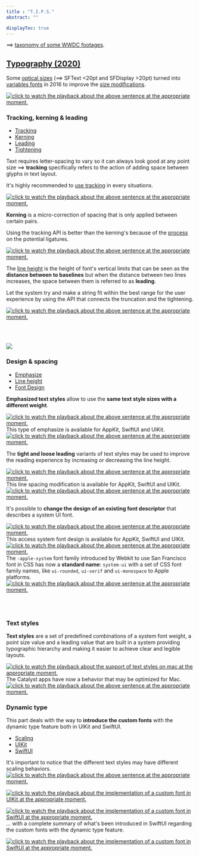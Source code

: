 ```yaml
---
title : "T.I.P.S."
abstract: ""

displayToc: true
---
```


⟹ [taxonomy&nbsp;of&nbsp;some&nbsp;WWDC&nbsp;footages](../../).
</br>
## [Typography (2020)](https://developer.apple.com/videos/play/wwdc2021/10058/)
Some [optical&nbsp;sizes](https://developer.apple.com/videos/play/wwdc2020/10175?time=99) (⟹ SFText <20pt and SFDisplay >20pt) turned into [variables&nbsp;fonts](https://developer.apple.com/videos/play/wwdc2020/10175?time=380) in 2016 to improve the [size&nbsp;modifications](https://developer.apple.com/videos/play/wwdc2020/10175?time=443).

<a href="https://developer.apple.com/videos/play/wwdc2020/10175?time=544"/>

![click to watch the playback about the above sentence at the appropriate moment.](../../../../images/iOSdev/tips20_Typography_1.png)
</a>
### Tracking,&nbsp;kerning&nbsp;&&nbsp;leading
<ul class="nav nav-tabs" role="tablist">
    <li class="nav-item" role="presentation">
        <a class="nav-link active"
           data-bs-toggle="tab" 
           href="#TypographyTracking"
           id="TypographyTracking_tab"
           role="tab" 
           aria-selected="true">Tracking</a>
    </li>
    <li class="nav-item" role="presentation">
        <a class="nav-link"
           data-bs-toggle="tab" 
           href="#TypographyTrackingKerning"
           id="TypographyTrackingKerning_tab"
           role="tab" 
           aria-selected="false">Kerning</a>
    </li>
    <li class="nav-item" role="presentation">
        <a class="nav-link"
           data-bs-toggle="tab" 
           href="#TypographyTrackingLeading"
           id="TypographyTrackingLeading_tab"
           role="tab" 
           aria-selected="false">Leading</a>
    </li>
    <li class="nav-item" role="presentation">
        <a class="nav-link"
           data-bs-toggle="tab" 
           href="#TypographyTrackingTightening"
           id="TypographyTrackingTightening_tab"
           role="tab" 
           aria-selected="false">Tightening</a>
    </li>
</ul>

<div class="tab-content">
<div class="tab-pane show active" id="TypographyTracking" role="tabpanel">
    
Text requires letter-spacing to vary so it can always look good at any point size ⟹ **tracking** specifically refers to the action of adding space between glyphs in text layout.

It's highly recommended to [use&nbsp;tracking](https://developer.apple.com/videos/play/wwdc2020/10175?time=643) in every situations.
<a href="https://developer.apple.com/videos/play/wwdc2020/10175?time=653"/>

![click to watch the playback about the above sentence at the appropriate moment.](../../../../images/iOSdev/tips20_Typography_Tracking.png)
</a>
</div>

<div class="tab-pane" id="TypographyTrackingKerning" role="tabpanel">
    
**Kerning** is a micro-correction of spacing that is only applied between certain pairs.

Using the tracking API is better than the kerning's because of the [process](https://developer.apple.com/videos/play/wwdc2020/10175?time=751) on the potential ligatures.
<a href="https://developer.apple.com/videos/play/wwdc2020/10175?time=731"/>

![click to watch the playback about the above sentence at the appropriate moment.](../../../../images/iOSdev/tips20_Typography_Kerning.png)
</a>
</div>

<div class="tab-pane" id="TypographyTrackingLeading" role="tabpanel">

The [line height](https://developer.apple.com/videos/play/wwdc2020/10175?time=840) is the height of font's vertical limits that can be seen as the **distance between to baselines** but when the distance between two lines increases, the space between them is referred to as **leading**.
</div>

<div class="tab-pane" id="TypographyTrackingTightening" role="tabpanel">

Let the system try and make a string fit within the best range for the user experience by using the API that connects the truncation and the tightening.
<a href="https://developer.apple.com/videos/play/wwdc2020/10175?time=766"/>

![click to watch the playback about the above sentence at the appropriate moment.](../../../../images/iOSdev/tips20_Typography_Tightening.png)
</a>
</div>
</div>
</br></br>

![](../../../../images/iOSdev/tips20_Typography_2.png)
</br>

### Design & spacing
<ul class="nav nav-tabs" role="tablist">
    <li class="nav-item" role="presentation">
        <a class="nav-link active"
           data-bs-toggle="tab" 
           href="#TypographyDesignEmphasize"
           id="TypographyDesignEmphasize_tab"
           role="tab" 
           aria-selected="true">Emphasize</a>
    </li>
    <li class="nav-item" role="presentation">
        <a class="nav-link"
           data-bs-toggle="tab" 
           href="#TypographyDesignLineHeight"
           id="TypographyDesignLineHeight_tab"
           role="tab" 
           aria-selected="false">Line&nbsp;height</a>
    </li>
    <li class="nav-item" role="presentation">
        <a class="nav-link"
           data-bs-toggle="tab" 
           href="#TypographyDesignFontDesign"
           id="TypographyDesignFontDesign_tab"
           role="tab" 
           aria-selected="false">Font&nbsp;Design</a>
    </li>
</ul>

<div class="tab-content">
<div class="tab-pane show active" id="TypographyDesignEmphasize" role="tabpanel">
    
**Emphasized text styles** allow to use the **same text style sizes with a different weight**.
    
<a href="https://developer.apple.com/videos/play/wwdc2020/10175?time=1050"/>

![click to watch the playback about the above sentence at the appropriate moment.](../../../../images/iOSdev/tips20_Typography_DesignEmphasize_1.png)
</a>
This type of emphasize is available for AppKit, SwiftUI and UIKit.
<a href="https://developer.apple.com/videos/play/wwdc2020/10175?time=1085"/>
![click to watch the playback about the above sentence at the appropriate moment.](../../../../images/iOSdev/tips20_Typography_DesignEmphasize_2.png)
</a>
</div>

<div class="tab-pane" id="TypographyDesignLineHeight" role="tabpanel">

The **tight and loose leading** variants of text styles may be used to improve the reading experience by increasing or decreasing the line height.
<a href="https://developer.apple.com/videos/play/wwdc2020/10175?time=1142"/>

![click to watch the playback about the above sentence at the appropriate moment.](../../../../images/iOSdev/tips20_Typography_DesignLineHeight_1.png)
</a>
This line spacing modification is available for AppKit, SwiftUI and UIKit.
<a href="https://developer.apple.com/videos/play/wwdc2020/10175?time=1199"/>
![click to watch the playback about the above sentence at the appropriate moment.](../../../../images/iOSdev/tips20_Typography_DesignLineHeight_2.png)
</a>
</div>

<div class="tab-pane" id="TypographyDesignFontDesign" role="tabpanel">

It's possible to **change the design of an existing font descriptor** that describes a system UI font.
<a href="https://developer.apple.com/videos/play/wwdc2020/10175?time=1235"/>

![click to watch the playback about the above sentence at the appropriate moment.](../../../../images/iOSdev/tips20_Typography_DesignFontDesign_1.png)
</a>
This access system font design is available for AppKit, SwiftUI and UIKit.
<a href="https://developer.apple.com/videos/play/wwdc2020/10175?time=1266"/>
![click to watch the playback about the above sentence at the appropriate moment.](../../../../images/iOSdev/tips20_Typography_DesignFontDesign_2.png)
</a>
The `-apple-system` font family introduced by Webkit to use San Francisco font in CSS has now a **standard name**: `system-ui` with a set of CSS font family names, like `ui-rounded`, `ui-serif` and `ui-monospace` to Apple platforms.
<a href="https://developer.apple.com/videos/play/wwdc2020/10175?time=1308"/>
![click to watch the playback about the above sentence at the appropriate moment.](../../../../images/iOSdev/tips20_Typography_DesignFontDesign_3.png)
</a>
</div>
</div>
</br></br>

### Text&nbsp;styles

**Text styles** are a set of predefined combinations of a system font weight, a point size value and a leading value that are built in a system providing typographic hierarchy and making it easier to achieve clear and legible layouts.

<a href="https://developer.apple.com/videos/play/wwdc2020/10175?time=1335"/>

![click to watch the playback about the support of text styles on mac at the appropriate moment.](../../../../images/iOSdev/tips20_Typography_TextStyles_1.png)
</a>
The Catalyst apps have now a behavior that may be optimized for Mac.
<a href="https://developer.apple.com/videos/play/wwdc2020/10175?time=1308"/>
![click to watch the playback about the above sentence at the appropriate moment.](../../../../images/iOSdev/tips20_Typography_TextStyles_2.png)
</a>

### Dynamic&nbsp;type
This part deals with the way to **introduce the custom fonts** with the dynamic type feature both in UIKit and SwiftUI.

<ul class="nav nav-tabs" role="tablist">
    <li class="nav-item" role="presentation">
        <a class="nav-link active"
           data-bs-toggle="tab" 
           href="#TypographyDynamicTypeScaling"
           id="TypographyDynamicTypeScaling_tab"
           role="tab" 
           aria-selected="true">Scaling</a>
    </li>
    <li class="nav-item" role="presentation">
        <a class="nav-link"
           data-bs-toggle="tab" 
           href="#TypographyDynamicTypeUIKit"
           id="TypographyDynamicTypeUIKit_tab"
           role="tab" 
           aria-selected="false">UIKit</a>
    </li>
    <li class="nav-item" role="presentation">
        <a class="nav-link"
           data-bs-toggle="tab" 
           href="#TypographyDynamicTypeSwiftUI"
           id="TypographyDynamicTypeSwiftUI_tab"
           role="tab" 
           aria-selected="false">SwiftUI</a>
    </li>
</ul>

<div class="tab-content">
<div class="tab-pane show active" id="TypographyDynamicTypeScaling" role="tabpanel">

It's important to notice that the different text styles may have different scaling behaviors. 
<a href="https://developer.apple.com/videos/play/wwdc2020/10175?time=1451"/>
![click to watch the playback about the above sentence at the appropriate moment.](../../../../images/iOSdev/tips20_Typography_DynamicTypeScaling.png)
</a>
</div>

<div class="tab-pane" id="TypographyDynamicTypeUIKit" role="tabpanel">
    
<a href="https://developer.apple.com/videos/play/wwdc2020/10175?time=1492"/>

![click to watch the playback about the implementation of a custom font in UIKit at the appropriate moment.](../../../../images/iOSdev/tips20_Typography_DynamicTypeUIKit.png)
</a>
</div>

<div class="tab-pane" id="TypographyDynamicTypeSwiftUI" role="tabpanel">

<a href="https://developer.apple.com/videos/play/wwdc2020/10175?time=1567"/>

![click to watch the playback about the implementation of a custom font in SwiftUI at the appropriate moment.](../../../../images/iOSdev/tips20_Typography_DynamicTypeSwiftUI_1.png)
</a>
... with a complete summary of what's been introduced in SwiftUI regarding the custom fonts with the dynamic type feature.
<a href="https://developer.apple.com/videos/play/wwdc2020/10175?time=1708"/>

![click to watch the playback about the implementation of a custom font in SwiftUI at the appropriate moment.](../../../../images/iOSdev/tips20_Typography_DynamicTypeSwiftUI_2.png)
</a>
</div>
</div>
</br></br>